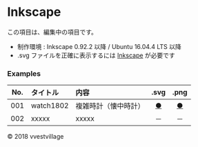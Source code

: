 # Inkscape

この項目は、編集中の項目です。

* 制作環境 : Inkscape 0.92.2 以降 / Ubuntu 16.04.4 LTS 以降
* .svg ファイルを正確に表示するには [Inkscape](https://inkscape.org/ja/) が必要です

### <b>Examples</b>

|No.|タイトル|内容|.svg|.png|
|:--:|:--|:--|:--:|:--:|
|001|watch1802|複雑時計（懐中時計）|[●](https://vvestvillage.github.io/Inkscape/svg/watch1802.svg)|[●](https://vvestvillage.github.io/Inkscape/png/watch1802.png)|
|002|xxxxx|xxxxx|－|－|

© 2018 vvestvillage